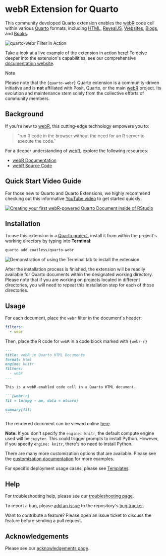 # webR Extension for Quarto

This community developed Quarto extension enables the [webR](https://docs.r-wasm.org/webr/latest/) code cell within various [Quarto](https://quarto.org/) formats, including [HTML](https://quarto.org/docs/output-formats/html-basics.html), [RevealJS](https://quarto.org/docs/presentations/revealjs/), [Websites](https://quarto.org/docs/websites/), [Blogs](https://quarto.org/docs/websites/website-blog.html), and [Books](https://quarto.org/docs/books). 

![`quarto-webr` Filter in Action](https://i.imgur.com/JIQZIZ8.gif)

Take a look at a live example of the extension in action [here](https://quarto-webr.thecoatlessprofessor.com/examples/readme)! To delve deeper into the extension's capabilities, see our comprehensive [documentation website](https://quarto-webr.thecoatlessprofessor.com/).

> [!NOTE]
> Please note that the `{quarto-webr}` Quarto extension is a community-driven initiative and is **not** affiliated with Posit, Quarto, or the main [webR](https://docs.r-wasm.org/webr/latest/) project. Its evolution and maintenance stem solely from the collective efforts of community members.

## Background

If you're new to [webR](https://docs.r-wasm.org/webr/latest/), this cutting-edge technology empowers you to:

> "run R code in the browser without the need for an R server to execute the code."

For a deeper understanding of [webR](https://docs.r-wasm.org/webr/latest/), explore the following resources:

- [webR Documentation](https://docs.r-wasm.org/webr/latest/)
- [webR Source Code](https://github.com/r-wasm/webr/)

## Quick Start Video Guide

For those new to Quarto and Quarto Extensions, we highly recommend checking out this informative [YouTube video](https://youtu.be/DoRR2S5lLvk?t=5) to get started quickly:

[![Creating your first webR-powered Quarto Document inside of RStudio](https://i3.ytimg.com/vi/DoRR2S5lLvk/maxresdefault.jpg)](https://youtu.be/DoRR2S5lLvk?t=5)

## Installation 

To use this extension in a [Quarto project](https://quarto.org/docs/projects/quarto-projects.html), install it from within the project's working directory by typing into **Terminal**:

``` bash
quarto add coatless/quarto-webr
```

![Demonstration of using the Terminal tab to install the extension.](https://i.imgur.com/aVuBdyN.png)

After the installation process is finished, the extension will be readily available for Quarto documents within the designated working directory. Please note that if you are working on projects located in different directories, you will need to repeat this installation step for each of those directories.

## Usage

For each document, place the `webr` filter in the document's header:

```yaml
filters:
  - webr
```

Then, place the R code for `webR` in a code block marked with `{webr-r}`

````markdown
---
title: webR in Quarto HTML Documents
format: html
engine: knitr
filters:
  - webr
---

This is a webR-enabled code cell in a Quarto HTML document.

```{webr-r}
fit = lm(mpg ~ am, data = mtcars)

summary(fit)
```
````

The rendered document can be viewed online [here](https://quarto-webr.thecoatlessprofessor.com/examples/readme).

 **Note:** If you don't specify the `engine: knitr`, the default compute engine used will be `jupyter`. This could trigger prompts to install Python. However, if you specify `engine: knitr`, there's no need to install Python.

There are many more customization options that are available. Please see the [customization documentation](https://quarto-webr.thecoatlessprofessor.com/qwebr-meta-options.html) for more examples.

For specific deployment usage cases, please see [Templates](https://quarto-webr.thecoatlessprofessor.com/qwebr-deployment-templates.html). 

## Help

For troubleshooting help, please see our [troubleshooting page](https://quarto-webr.thecoatlessprofessor.com/qwebr-troubleshooting.html).

To report a bug, please [add an issue](https://github.com/coatless/quarto-webr/issues/new) to the repository's [bug tracker](https://github.com/coatless/quarto-webr/issues).

Want to contribute a feature? Please open an issue ticket to discuss the feature before sending a pull request. 

## Acknowledgements

Please see our [acknowledgements page](https://quarto-webr.thecoatlessprofessor.com/qwebr-acknowledgements.html).
